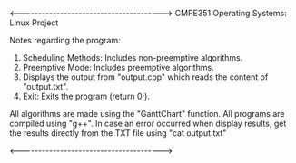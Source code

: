 <--------------------------------------->
CMPE351 Operating Systems: Linux Project

Notes regarding the program:
 
1. Scheduling Methods: Includes non-preemptive algorithms.
2. Preemptive Mode: Includes preemptive algorithms.
3. Displays the output from "output.cpp" which reads the content of "output.txt".
4. Exit: Exits the program (return 0;).

All algorithms are made using the "GanttChart" function.
All programs are compiled using "g++".
In case an error occurred when display results, get the results directly from the TXT file using "cat output.txt"

<--------------------------------------->
